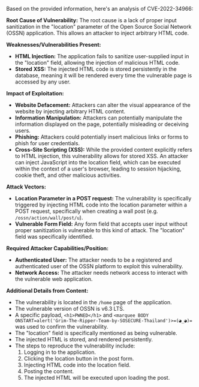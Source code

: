 Based on the provided information, here's an analysis of CVE-2022-34966:

**Root Cause of Vulnerability:**
The root cause is a lack of proper input sanitization in the "location" parameter of the Open Source Social Network (OSSN) application. This allows an attacker to inject arbitrary HTML code.

**Weaknesses/Vulnerabilities Present:**
- **HTML Injection:** The application fails to sanitize user-supplied input in the "location" field, allowing the injection of malicious HTML code.
- **Stored XSS:** The injected HTML code is stored persistently in the database, meaning it will be rendered every time the vulnerable page is accessed by any user.

**Impact of Exploitation:**
- **Website Defacement:** Attackers can alter the visual appearance of the website by injecting arbitrary HTML content.
- **Information Manipulation:**  Attackers can potentially manipulate the information displayed on the page, potentially misleading or deceiving users.
- **Phishing:**  Attackers could potentially insert malicious links or forms to phish for user credentials.
- **Cross-Site Scripting (XSS):** While the provided content explicitly refers to HTML injection, this vulnerability allows for stored XSS. An attacker can inject JavaScript into the location field, which can be executed within the context of a user's browser, leading to session hijacking, cookie theft, and other malicious activities.

**Attack Vectors:**
- **Location Parameter in a POST request:** The vulnerability is specifically triggered by injecting HTML code into the location parameter within a POST request, specifically when creating a wall post (e.g. `/ossn/action/wall/post/u`).
- **Vulnerable Form Field:**  Any form field that accepts user input without proper sanitization is vulnerable to this kind of attack. The "location" field was specifically identified.

**Required Attacker Capabilities/Position:**
- **Authenticated User:**  The attacker needs to be a registered and authenticated user of the OSSN platform to exploit this vulnerability.
- **Network Access:** The attacker needs network access to interact with the vulnerable web application.

**Additional Details from Content:**

- The vulnerability is located in the `/home` page of the application.
- The vulnerable version of OSSN is v6.3 LTS.
- A specific payload, `<h1>PWNED</h1>` and `<marquee BODY ONSTART=alert('Grim-The-Ripper-Team-by-SOSECURE-Thailand')>=(◕_◕)=` was used to confirm the vulnerability.
- The "location" field is specifically mentioned as being vulnerable.
- The injected HTML is stored, and rendered persistently.
- The steps to reproduce the vulnerability include:
    1. Logging in to the application.
    2. Clicking the location button in the post form.
    3. Injecting HTML code into the location field.
    4. Posting the content.
    5. The injected HTML will be executed upon loading the post.